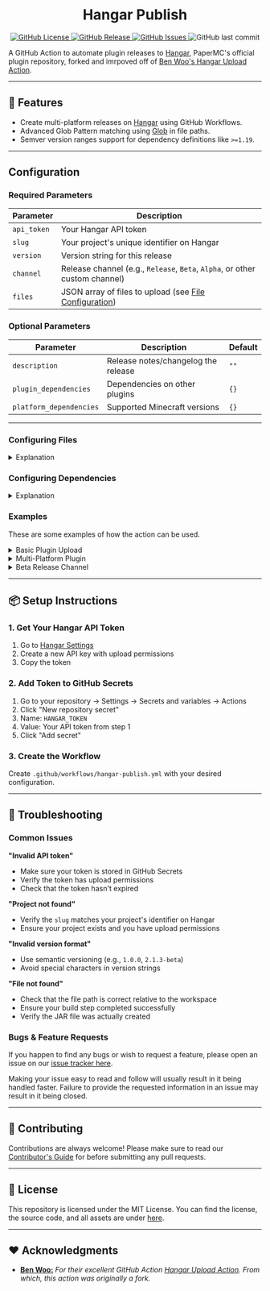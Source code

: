 <h1 style="text-align:center;">Hangar Publish</h1>

<p style="text-align:center;">
    <a href="https://github.com/milkdrinkers/Hangar-Publish/blob/main/LICENSE">
        <img alt="GitHub License" src="https://img.shields.io/github/license/milkdrinkers/Hangar-Publish?style=for-the-badge&color=blue&labelColor=141417">
    </a>
    <a href="https://github.com/milkdrinkers/Hangar-Publish/releases">
        <img alt="GitHub Release" src="https://img.shields.io/github/v/release/milkdrinkers/Hangar-Publish?include_prereleases&sort=semver&style=for-the-badge&label=LATEST%20VERSION&labelColor=141417">
    </a>
    <a href="https://github.com/milkdrinkers/Hangar-Publish/issues">
        <img alt="GitHub Issues" src="https://img.shields.io/github/issues/milkdrinkers/Hangar-Publish?style=for-the-badge&labelColor=141417">
    </a>
    <img alt="GitHub last commit" src="https://img.shields.io/github/last-commit/milkdrinkers/Hangar-Publish?style=for-the-badge&labelColor=141417">
</p>

A GitHub Action to automate plugin releases to [Hangar](https://hangar.papermc.io), PaperMC's official plugin repository, forked and imrpoved off of [Ben Woo's Hangar Upload Action](https://github.com/benwoo1110/hangar-upload-action).

---

## 🌟 Features

- Create multi-platform releases on [Hangar](https://hangar.papermc.io) using GitHub Workflows.
- Advanced Glob Pattern matching using [Glob](https://www.npmjs.com/package/glob) in file paths.
- Semver version ranges support for dependency definitions like `>=1.19`.

---

## Configuration

### Required Parameters

| Parameter   | Description |
|-------------|-------------|
| `api_token` | Your Hangar API token |
| `slug`      | Your project's unique identifier on Hangar |
| `version`   | Version string for this release |
| `channel`   | Release channel (e.g., `Release`, `Beta`, `Alpha`, or other custom channel) |
| `files`     | JSON array of files to upload (see [File Configuration](#file-configuration)) |

### Optional Parameters

| Parameter | Description | Default |
|-----------|-------------|---------|
| `description` | Release notes/changelog the release | `""` |
| `plugin_dependencies` | Dependencies on other plugins | `{}` |
| `platform_dependencies` | Supported Minecraft versions | `{}` |

---

### Configuring Files

<details>
<summary>Explanation</summary>

`files` specifies which files to upload for what platforms:

- `<array>` - JSON array holding you configurations.
  - `<entry>` - JSON object holding a configuration entry. 
    - `path` a file path to what you wish to upload. Suppports advanced [Glob](https://www.digitalocean.com/community/tools/glob) patterns.
    - `platforms` - JSON array holding a list of platforms.
      - `<platform>` - A platform entry, either `PAPER`, `VELOCITY` or `WATERFALL`.
    - `url` boolean which determines wether to use `path` or `externalURL`. Default, `false`.
    - `externalURL` url to the file to download, used instead of `path`.

#### Upload JAR File
```json
[
  {
    "path": "build/libs/MyPlugin.jar",
    "platforms": ["PAPER"]
  }
]
```

#### Multiple Platform Support
Mark `.jar` compatibility with multiple platforms.

```json
[
  {
    "path": "build/libs/MyPlugin.jar",
    "platforms": ["PAPER", "VELOCITY", "WATERFALL"]
  }
]
```

#### External Download Link
Point to a external download link.

```json
[
  {
    "platforms": ["PAPER"],
    "url": true,
    "externalUrl": "https://github.com/user/repo/releases/download/v1.0.0/plugin.jar"
  }
]
```

#### Multiple Files
Upload different `.jar` files for each platform. 

```json
[
  {
    "path": "build/libs/MyPlugin-Paper.jar",
    "platforms": ["PAPER"]
  },
  {
    "path": "build/libs/MyPlugin-Velocity.jar", 
    "platforms": ["VELOCITY"]
  }
]
```

#### Use Glob Pattern
This will upload any `.jar` files that exist under any directory `/build/libs/`, excluding files with names ending in `-sources.jar` & `-javadoc.jar`.

```json
[
  {
    "path": "**/build/libs/!(*-sources|*-javadoc).jar",
    "platforms": ["PAPER"]
  }
]
```

</details>

### Configuring Dependencies

<details>
<summary>Explanation</summary>

#### Platform Dependencies

`platform_dependencies` specifies which platforms your plugin supports.

- `<object>` - JSON object holding you configuration.
  - `<platform>` - The platform this configuration is for, either `PAPER`, `VELOCITY` or `WATERFALL`.
    - `<array>` a JSON array holding all the supported versions. Suppport

Supported Semver version patterns:
- Exact versions: `"1.20.4"`
- Minimum versions: `">=1.19"`
- Version ranges: `"1.16-1.18.2"`
- Minor version wildcards: `"1.20.x"`

```yaml
platform_dependencies: |
  {
    "PAPER": ["1.20.4", ">=1.19", "1.18.x"],
    "VELOCITY": [">=3.0.0"],
    "WATERFALL": [">=1.19"]
  }
```

#### Plugin Dependencies

`plugin_dependencies` specifies which dependencies your plugin supports.

- `<object>` - JSON object holding you configuration.
  - `<platform>` - The platform this configuration is for, either `PAPER`, `VELOCITY` or `WATERFALL`.
    - `name` a project slug, or when `externalUrl` is used, the external projects name.
    - `required` wether this dependency is required or not.
    - `externalUrl` optional URL to a plugin. If not set `name` will be used as a Project Slug.

```yaml
plugin_dependencies: |
  {
    "PAPER": [
      {
        "name": "Vault",
        "required": true
      },
      {
        "name": "PlaceholderAPI", 
        "required": false,
        "externalUrl": "https://www.spigotmc.org/resources/placeholderapi.6245/"
      }
    ]
  }
```

</details>

### Examples

These are some examples of how the action can be used.

<details>
<summary>Basic Plugin Upload</summary>

#### Basic Plugin Upload

```yaml
name: Release
on:
  release:
    types: [published]

jobs:
  upload:
    runs-on: ubuntu-latest
    steps:
      - uses: actions/checkout@v4
      
      - name: Setup Java
        uses: actions/setup-java@v4
        with:
          java-version: 21
          distribution: temurin
          
      - name: Build with Gradle
        run: ./gradlew build
        
      - name: Upload to Hangar
        uses: milkdrinkers/Hangar-Publish@v1
        with:
          api_token: ${{ secrets.HANGAR_TOKEN }}
          slug: ${{ github.event.repository.name }}
          version: ${{ github.event.release.tag_name }}
          channel: Release
          description: ${{ github.event.release.body }}
          files: |
            [
              {
                "path": "build/libs/*.jar",
                "platforms": ["PAPER"]
              }
            ]
          platform_dependencies: |
            {
              "PAPER": [">=1.21"]
            }
```

</details>

<details>
<summary>Multi-Platform Plugin</summary>

#### Multi-Platform Plugin

```yaml
- name: Upload to Hangar
  uses: milkdrinkers/Hangar-Publish@v1
  with:
    api_token: ${{ secrets.HANGAR_TOKEN }}
    slug: MyNetworkPlugin
    version: ${{ github.event.release.tag_name }}
    channel: Release
    description: |
      ## What's New
      - Added cross-server messaging
      - Fixed velocity compatibility
      - Updated to support latest Paper builds
    files: |
      [
        {
          "path": "paper/build/libs/!(*-sources|*-javadoc).jar",
          "platforms": ["PAPER"]
        },
        {
          "path": "velocity/build/libs/!(*-sources|*-javadoc).jar", 
          "platforms": ["VELOCITY"]
        },
        {
          "path": "waterfall/build/libs/!(*-sources|*-javadoc).jar",
          "platforms": ["WATERFALL"] 
        }
      ]
    platform_dependencies: |
      {
        "PAPER": [">=1.19"],
        "VELOCITY": [">=3.1.0"], 
        "WATERFALL": [">=1.19"]
      }
    plugin_dependencies: |
      {
        "PAPER": [
          {
            "name": "Vault",
            "required": true
          }
        ]
      }
```

</details>

<details>
<summary>Beta Release Channel</summary>

#### Beta Release Channel

> [!IMPORTANT]
> If using a custom channel, make sure to create it on your project page.

```yaml
- name: Upload Beta to Hangar
  if: contains(github.event.release.tag_name, 'beta')
  uses: milkdrinkers/Hangar-Publish@v1
  with:
    api_token: ${{ secrets.HANGAR_TOKEN }}
    slug: MyPlugin
    version: ${{ github.event.release.tag_name }}
    channel: Beta
    description: |
      **⚠️ This is a beta release - use at your own risk!**
      
      ${{ github.event.release.body }}
    files: |
      [
        {
          "path": "build/libs/MyPlugin-*.jar",
          "platforms": ["PAPER"]
        }
      ]
```

</details>

---

## 📦 Setup Instructions

### 1. Get Your Hangar API Token

1. Go to [Hangar Settings](https://hangar.papermc.io/auth/settings/api-keys)
2. Create a new API key with upload permissions
3. Copy the token

### 2. Add Token to GitHub Secrets

1. Go to your repository → Settings → Secrets and variables → Actions
2. Click "New repository secret"
3. Name: `HANGAR_TOKEN`
4. Value: Your API token from step 1
5. Click "Add secret"

### 3. Create the Workflow

Create `.github/workflows/hangar-publish.yml` with your desired configuration.

---

## 🚧 Troubleshooting

### Common Issues

**"Invalid API token"**
- Make sure your token is stored in GitHub Secrets
- Verify the token has upload permissions
- Check that the token hasn't expired

**"Project not found"**  
- Verify the `slug` matches your project's identifier on Hangar
- Ensure your project exists and you have upload permissions

**"Invalid version format"**
- Use semantic versioning (e.g., `1.0.0`, `2.1.3-beta`)
- Avoid special characters in version strings

**"File not found"**
- Check that the file path is correct relative to the workspace
- Ensure your build step completed successfully
- Verify the JAR file was actually created

### Bugs & Feature Requests

If you happen to find any bugs or wish to request a feature, please open an issue on our [issue tracker here](https://github.com/milkdrinkers/Hangar-Publish/issues).

Making your issue easy to read and follow will usually result in it being handled faster. Failure to provide the requested information in an issue may result in it being closed.

---

## 🔧 Contributing

Contributions are always welcome! Please make sure to read our [Contributor's Guide](CONTRIBUTING.md) for before submitting any pull requests.

---

## 📝 License

This repository is licensed under the MIT License. You can find the license, the source code, and all assets are under [here](../LICENSE).

---

## ❤️ Acknowledgments

- **[Ben Woo:](https://github.com/benwoo1110)** _For their excellent GitHub Action [Hangar Upload Action](https://github.com/benwoo1110/hangar-upload-action). From which, this action was originally a fork._